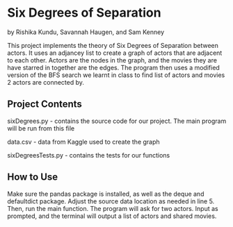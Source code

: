 # Six Degrees of Separation
by Rishika Kundu, Savannah Haugen, and Sam Kenney

This project implements the theory of Six Degrees of Separation between actors. It uses an adjancey list to create a graph of actors that are adjacent to each other. Actors are the nodes in the graph, and the movies they are have starred in together are the edges. The program then uses a modified version of the BFS search we learnt in class to find list of actors and movies 2 actors are connected by. 

## Project Contents
sixDegrees.py - contains the source code for our project. The main program will be run from this file

data.csv - data from Kaggle used to create the graph

sixDegreesTests.py - contains the tests for our functions

## How to Use
Make sure the pandas package is installed, as well as the deque and defaultdict package.
Adjust the source data location as needed in line 5. 
Then, run the main function. The program will ask for two actors. Input as prompted, and the terminal will output a list of actors and shared movies. 


